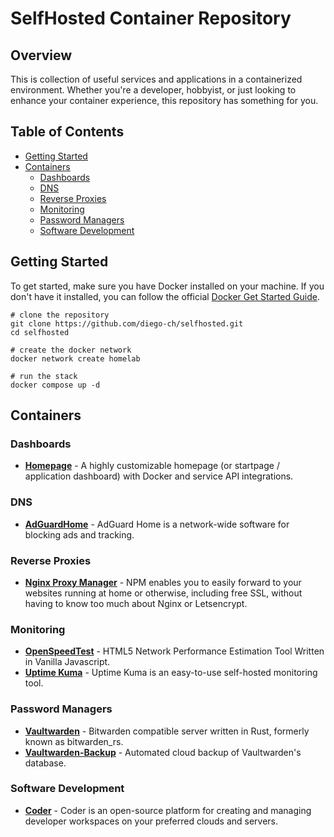 # SelfHosted Container Repository

## Overview
This is collection of useful services and applications in a containerized environment. Whether you're a developer, hobbyist, or just looking to enhance your container experience, this repository has something for you.

## Table of Contents
- [Getting Started](#getting-started)
- [Containers](#containers)
  - [Dashboards](#dashboards)
  - [DNS](#dns)
  - [Reverse Proxies](#reverse-proxies)
  - [Monitoring](#monitoring)
  - [Password Managers](#password-managers)
  - [Software Development](#software-development)

## Getting Started
To get started, make sure you have Docker installed on your machine.
If you don't have it installed, you can follow the official [Docker Get Started Guide](https://docs.docker.com/get-docker/).

```
# clone the repository
git clone https://github.com/diego-ch/selfhosted.git
cd selfhosted

# create the docker network
docker network create homelab

# run the stack
docker compose up -d
```

## Containers

### Dashboards
- **[Homepage](https://github.com/gethomepage/homepage)** - A highly customizable homepage (or startpage / application dashboard) with Docker and service API integrations.

### DNS
- **[AdGuardHome](https://github.com/AdguardTeam/AdGuardHome)** - AdGuard Home is a network-wide software for blocking ads and tracking.

### Reverse Proxies
- **[Nginx Proxy Manager](https://github.com/NginxProxyManager/nginx-proxy-manager)** - NPM enables you to easily forward to your websites running at home or otherwise, including free SSL, without having to know too much about Nginx or Letsencrypt.

### Monitoring
- **[OpenSpeedTest](https://github.com/openspeedtest/Speed-Test)** - HTML5 Network Performance Estimation Tool Written in Vanilla Javascript.
- **[Uptime Kuma](https://github.com/louislam/uptime-kuma)** - Uptime Kuma is an easy-to-use self-hosted monitoring tool.

### Password Managers
- **[Vaultwarden](https://github.com/dani-garcia/vaultwarden)** - Bitwarden compatible server written in Rust, formerly known as bitwarden_rs.
- **[Vaultwarden-Backup](https://github.com/ttionya/vaultwarden-backup/)** - Automated cloud backup of Vaultwarden's database.

### Software Development
- **[Coder](https://github.com/coder/coder)** - Coder is an open-source platform for creating and managing developer workspaces on your preferred clouds and servers.